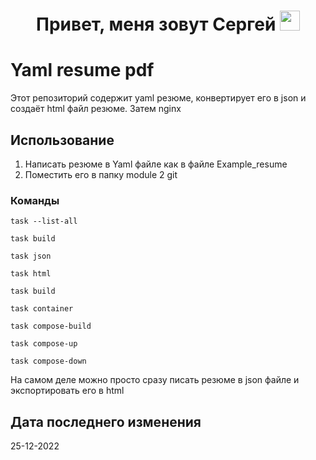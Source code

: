 #
<h1 align="center">Привет, меня зовут Сергей
<img src="https://github.com/blackcater/blackcater/raw/main/images/Hi.gif" height="32"/></h1>

# Yaml resume pdf
Этот репозиторий содержит yaml резюме, конвертирует его в json и создаёт html файл резюме. Затем nginx

## Использование

1. Написать резюме в Yaml файле как в файле Example_resume
2. Поместить его в папку module 2 git

### Команды

```shell
task --list-all
```

```shell
task build
```

```shell
task json
```

```shell
task html
```

```shell
task build
```

```shell
task container
```

```shell
task compose-build
```

```shell
task compose-up
```

```shell
task compose-down
```

На самом деле можно просто сразу писать резюме в json файле и экспортировать его в html



## Дата последнего изменения
25-12-2022

